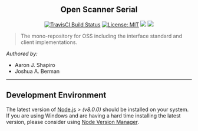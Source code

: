 <h2 align="center">Open Scanner Serial</h2>
<p align="center">
  <a href="https://travis-ci.org/Open-Scanner-Serial/OSS"><img src="https://travis-ci.org/Open-Scanner-Serial/OSS.svg?branch=master" alt="TravisCI Build Status"></a>
  <a href="https://opensource.org/licenses/MIT"><img src="https://img.shields.io/badge/License-MIT-yellow.svg" alt="License: MIT"></a>
  <a href="https://codeclimate.com/github/Open-Scanner-Serial/OSS/maintainability"><img src="https://api.codeclimate.com/v1/badges/ff38ae6a8f36866d5eae/maintainability"/></a>
  <a href="https://codeclimate.com/github/Open-Scanner-Serial/OSS/test_coverage"><img src="https://api.codeclimate.com/v1/badges/ff38ae6a8f36866d5eae/test_coverage" /></a>
</p>

> The mono-repository for OSS including the interface standard and client implementations.

_Authored by:_
 - Aaron J. Shapiro
 - Joshua A. Berman
 
----------

Development Environment
-------------

The latest version of [Node.js](https://nodejs.org/en/) > _(v8.0.0)_ should be installed on your system. If you are using Windows and are having a hard time installing the latest version, please consider using [Node Version Manager](https://github.com/creationix/nvm).
